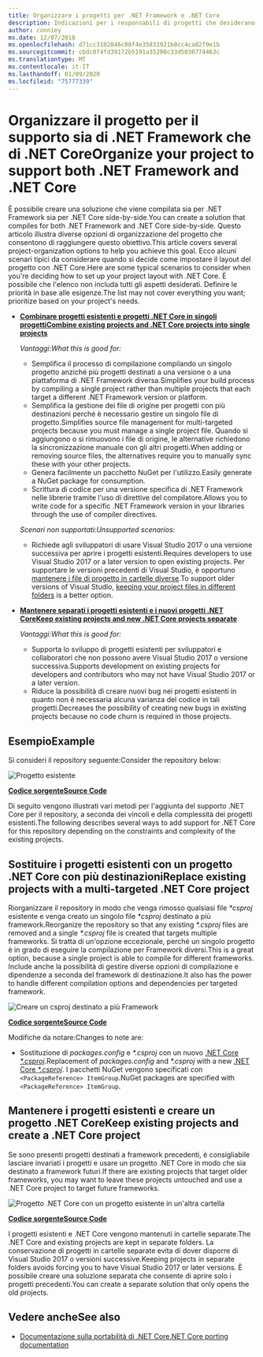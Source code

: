 ```yaml
---
title: Organizzare i progetti per .NET Framework e .NET Core
description: Indicazioni per i responsabili di progetti che desiderano compilare la propria soluzione affiancando .NET Framework e .NET Core.
author: conniey
ms.date: 12/07/2018
ms.openlocfilehash: d71cc3102846c08f4e35831921b8cc4ca82f9e1b
ms.sourcegitcommit: cbdc0f4fd39172b5191a35200c33d5030774463c
ms.translationtype: MT
ms.contentlocale: it-IT
ms.lasthandoff: 01/09/2020
ms.locfileid: "75777339"
---
```

# <a name="organize-your-project-to-support-both-net-framework-and-net-core"></a><span data-ttu-id="0b560-103">Organizzare il progetto per il supporto sia di .NET Framework che di .NET Core</span><span class="sxs-lookup"><span data-stu-id="0b560-103">Organize your project to support both .NET Framework and .NET Core</span></span>

<span data-ttu-id="0b560-104">È possibile creare una soluzione che viene compilata sia per .NET Framework sia per .NET Core side-by-side.</span><span class="sxs-lookup"><span data-stu-id="0b560-104">You can create a solution that compiles for both .NET Framework and .NET Core side-by-side.</span></span> <span data-ttu-id="0b560-105">Questo articolo illustra diverse opzioni di organizzazione del progetto che consentono di raggiungere questo obiettivo.</span><span class="sxs-lookup"><span data-stu-id="0b560-105">This article covers several project-organization options to help you achieve this goal.</span></span> <span data-ttu-id="0b560-106">Ecco alcuni scenari tipici da considerare quando si decide come impostare il layout del progetto con .NET Core.</span><span class="sxs-lookup"><span data-stu-id="0b560-106">Here are some typical scenarios to consider when you're deciding how to set up your project layout with .NET Core.</span></span> <span data-ttu-id="0b560-107">È possibile che l'elenco non includa tutti gli aspetti desiderati. Definire le priorità in base alle esigenze.</span><span class="sxs-lookup"><span data-stu-id="0b560-107">The list may not cover everything you want; prioritize based on your project's needs.</span></span>

- [<span data-ttu-id="0b560-108">**Combinare progetti esistenti e progetti .NET Core in singoli progetti**</span><span class="sxs-lookup"><span data-stu-id="0b560-108">**Combine existing projects and .NET Core projects into single projects**</span></span>](#replace-existing-projects-with-a-multi-targeted-net-core-project)

  <span data-ttu-id="0b560-109">*Vantaggi:*</span><span class="sxs-lookup"><span data-stu-id="0b560-109">*What this is good for:*</span></span>
  - <span data-ttu-id="0b560-110">Semplifica il processo di compilazione compilando un singolo progetto anziché più progetti destinati a una versione o a una piattaforma di .NET Framework diversa.</span><span class="sxs-lookup"><span data-stu-id="0b560-110">Simplifies your build process by compiling a single project rather than multiple projects that each target a different .NET Framework version or platform.</span></span>
  - <span data-ttu-id="0b560-111">Semplifica la gestione dei file di origine per progetti con più destinazioni perché è necessario gestire un singolo file di progetto.</span><span class="sxs-lookup"><span data-stu-id="0b560-111">Simplifies source file management for multi-targeted projects because you must manage a single project file.</span></span> <span data-ttu-id="0b560-112">Quando si aggiungono o si rimuovono i file di origine, le alternative richiedono la sincronizzazione manuale con gli altri progetti.</span><span class="sxs-lookup"><span data-stu-id="0b560-112">When adding or removing source files, the alternatives require you to manually sync these with your other projects.</span></span>
  - <span data-ttu-id="0b560-113">Genera facilmente un pacchetto NuGet per l'utilizzo.</span><span class="sxs-lookup"><span data-stu-id="0b560-113">Easily generate a NuGet package for consumption.</span></span>
  - <span data-ttu-id="0b560-114">Scrittura di codice per una versione specifica di .NET Framework nelle librerie tramite l'uso di direttive del compilatore.</span><span class="sxs-lookup"><span data-stu-id="0b560-114">Allows you to write code for a specific .NET Framework version in your libraries through the use of compiler directives.</span></span>

  <span data-ttu-id="0b560-115">*Scenari non supportati:*</span><span class="sxs-lookup"><span data-stu-id="0b560-115">*Unsupported scenarios:*</span></span>
  - <span data-ttu-id="0b560-116">Richiede agli sviluppatori di usare Visual Studio 2017 o una versione successiva per aprire i progetti esistenti.</span><span class="sxs-lookup"><span data-stu-id="0b560-116">Requires developers to use Visual Studio 2017 or a later version to open existing projects.</span></span> <span data-ttu-id="0b560-117">Per supportare le versioni precedenti di Visual Studio, è opportuno [mantenere i file di progetto in cartelle diverse](#support-vs).</span><span class="sxs-lookup"><span data-stu-id="0b560-117">To support older versions of Visual Studio, [keeping your project files in different folders](#support-vs) is a better option.</span></span>

- <a name="support-vs"></a><span data-ttu-id="0b560-118">[**Mantenere separati i progetti esistenti e i nuovi progetti .NET Core**](#keep-existing-projects-and-create-a-net-core-project)</span><span class="sxs-lookup"><span data-stu-id="0b560-118">[**Keep existing projects and new .NET Core projects separate**](#keep-existing-projects-and-create-a-net-core-project)</span></span>

  <span data-ttu-id="0b560-119">*Vantaggi:*</span><span class="sxs-lookup"><span data-stu-id="0b560-119">*What this is good for:*</span></span>
  - <span data-ttu-id="0b560-120">Supporta lo sviluppo di progetti esistenti per sviluppatori e collaboratori che non possono avere Visual Studio 2017 o versione successiva.</span><span class="sxs-lookup"><span data-stu-id="0b560-120">Supports development on existing projects for developers and contributors who may not have Visual Studio 2017 or a later version.</span></span>
  - <span data-ttu-id="0b560-121">Riduce la possibilità di creare nuovi bug nei progetti esistenti in quanto non è necessaria alcuna varianza del codice in tali progetti.</span><span class="sxs-lookup"><span data-stu-id="0b560-121">Decreases the possibility of creating new bugs in existing projects because no code churn is required in those projects.</span></span>

## <a name="example"></a><span data-ttu-id="0b560-122">Esempio</span><span class="sxs-lookup"><span data-stu-id="0b560-122">Example</span></span>

<span data-ttu-id="0b560-123">Si consideri il repository seguente:</span><span class="sxs-lookup"><span data-stu-id="0b560-123">Consider the repository below:</span></span>

![Progetto esistente](./media/project-structure/existing-project-structure.png)

[<span data-ttu-id="0b560-125">**Codice sorgente**</span><span class="sxs-lookup"><span data-stu-id="0b560-125">**Source Code**</span></span>](https://github.com/dotnet/samples/tree/master/framework/libraries/migrate-library/)

<span data-ttu-id="0b560-126">Di seguito vengono illustrati vari metodi per l'aggiunta del supporto .NET Core per il repository, a seconda dei vincoli e della complessità dei progetti esistenti.</span><span class="sxs-lookup"><span data-stu-id="0b560-126">The following describes several ways to add support for .NET Core for this repository depending on the constraints and complexity of the existing projects.</span></span>

## <a name="replace-existing-projects-with-a-multi-targeted-net-core-project"></a><span data-ttu-id="0b560-127">Sostituire i progetti esistenti con un progetto .NET Core con più destinazioni</span><span class="sxs-lookup"><span data-stu-id="0b560-127">Replace existing projects with a multi-targeted .NET Core project</span></span>

<span data-ttu-id="0b560-128">Riorganizzare il repository in modo che venga rimosso qualsiasi file *\*csproj* esistente e venga creato un singolo file *\*csproj* destinato a più framework.</span><span class="sxs-lookup"><span data-stu-id="0b560-128">Reorganize the repository so that any existing *\*.csproj* files are removed and a single *\*.csproj* file is created that targets multiple frameworks.</span></span> <span data-ttu-id="0b560-129">Si tratta di un'opzione eccezionale, perché un singolo progetto è in grado di eseguire la compilazione per Framework diversi.</span><span class="sxs-lookup"><span data-stu-id="0b560-129">This is a great option, because a single project is able to compile for different frameworks.</span></span> <span data-ttu-id="0b560-130">Include anche la possibilità di gestire diverse opzioni di compilazione e dipendenze a seconda del framework di destinazione.</span><span class="sxs-lookup"><span data-stu-id="0b560-130">It also has the power to handle different compilation options and dependencies per targeted framework.</span></span>

![Creare un csproj destinato a più Framework](./media/project-structure/multi-targeted-project.png)

[<span data-ttu-id="0b560-132">**Codice sorgente**</span><span class="sxs-lookup"><span data-stu-id="0b560-132">**Source Code**</span></span>](https://github.com/dotnet/samples/tree/master/framework/libraries/migrate-library-csproj/)

<span data-ttu-id="0b560-133">Modifiche da notare:</span><span class="sxs-lookup"><span data-stu-id="0b560-133">Changes to note are:</span></span>

- <span data-ttu-id="0b560-134">Sostituzione di *packages.config* e *\*.csproj* con un nuovo [.NET Core *\*.csproj*](https://github.com/dotnet/samples/tree/master/framework/libraries/migrate-library-csproj/src/Car/Car.csproj).</span><span class="sxs-lookup"><span data-stu-id="0b560-134">Replacement of *packages.config* and *\*.csproj* with a new [.NET Core *\*.csproj*](https://github.com/dotnet/samples/tree/master/framework/libraries/migrate-library-csproj/src/Car/Car.csproj).</span></span> <span data-ttu-id="0b560-135">I pacchetti NuGet vengono specificati con `<PackageReference> ItemGroup`.</span><span class="sxs-lookup"><span data-stu-id="0b560-135">NuGet packages are specified with `<PackageReference> ItemGroup`.</span></span>

## <a name="keep-existing-projects-and-create-a-net-core-project"></a><span data-ttu-id="0b560-136">Mantenere i progetti esistenti e creare un progetto .NET Core</span><span class="sxs-lookup"><span data-stu-id="0b560-136">Keep existing projects and create a .NET Core project</span></span>

<span data-ttu-id="0b560-137">Se sono presenti progetti destinati a framework precedenti, è consigliabile lasciare invariati i progetti e usare un progetto .NET Core in modo che sia destinato a framework futuri.</span><span class="sxs-lookup"><span data-stu-id="0b560-137">If there are existing projects that target older frameworks, you may want to leave these projects untouched and use a .NET Core project to target future frameworks.</span></span>

![Progetto .NET Core con un progetto esistente in un'altra cartella](./media/project-structure/separate-projects-same-source.png)

[<span data-ttu-id="0b560-139">**Codice sorgente**</span><span class="sxs-lookup"><span data-stu-id="0b560-139">**Source Code**</span></span>](https://github.com/dotnet/samples/tree/master/framework/libraries/migrate-library-csproj-keep-existing/)

<span data-ttu-id="0b560-140">I progetti esistenti e .NET Core vengono mantenuti in cartelle separate.</span><span class="sxs-lookup"><span data-stu-id="0b560-140">The .NET Core and existing projects are kept in separate folders.</span></span> <span data-ttu-id="0b560-141">La conservazione di progetti in cartelle separate evita di dover disporre di Visual Studio 2017 o versioni successive.</span><span class="sxs-lookup"><span data-stu-id="0b560-141">Keeping projects in separate folders avoids forcing you to have Visual Studio 2017 or later versions.</span></span> <span data-ttu-id="0b560-142">È possibile creare una soluzione separata che consente di aprire solo i progetti precedenti.</span><span class="sxs-lookup"><span data-stu-id="0b560-142">You can create a separate solution that only opens the old projects.</span></span>

## <a name="see-also"></a><span data-ttu-id="0b560-143">Vedere anche</span><span class="sxs-lookup"><span data-stu-id="0b560-143">See also</span></span>

- [<span data-ttu-id="0b560-144">Documentazione sulla portabilità di .NET Core</span><span class="sxs-lookup"><span data-stu-id="0b560-144">.NET Core porting documentation</span></span>](index.md)
